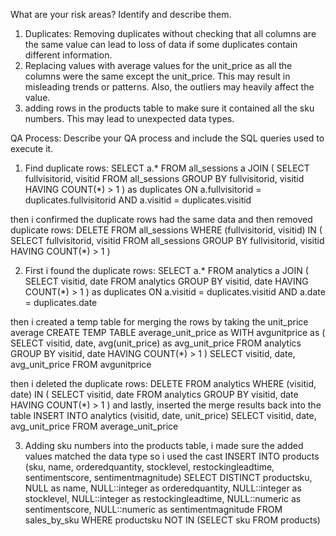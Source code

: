 What are your risk areas? Identify and describe them.
1. Duplicates: Removing duplicates without checking that all columns are the same value can lead to loss of data if some duplicates contain different information.
2. Replacing values with average values for the unit_price as all the columns were the same except the unit_price. This may result in misleading trends or patterns. Also, the outliers may heavily affect the value. 
3. adding rows in the products table to make sure it contained all the sku numbers. This may lead to unexpected data types.

QA Process:
Describe your QA process and include the SQL queries used to execute it.
1. Find duplicate rows: SELECT a.*
FROM all_sessions a
JOIN (
SELECT fullvisitorid, visitid
FROM all_sessions
GROUP BY fullvisitorid, visitid
HAVING COUNT(*) > 1
) as duplicates
ON a.fullvisitorid = duplicates.fullvisitorid
AND a.visitid = duplicates.visitid

then i confirmed the duplicate rows had the same data and then removed duplicate rows: DELETE FROM all_sessions
WHERE (fullvisitorid, visitid) IN (
SELECT fullvisitorid, visitid
FROM all_sessions
GROUP BY fullvisitorid, visitid
HAVING COUNT(*) > 1
)

2. First i found the duplicate rows: 
SELECT a.*
FROM analytics a
JOIN (
SELECT visitid, date
FROM analytics
GROUP BY visitid, date
HAVING COUNT(*) > 1
) as duplicates
ON a.visitid = duplicates.visitid
AND a.date = duplicates.date

then i created a temp table for merging the rows by taking the unit_price average 
CREATE TEMP TABLE average_unit_price as
WITH avgunitprice as (
SELECT visitid, date, avg(unit_price) as avg_unit_price 
FROM analytics
GROUP BY visitid, date
HAVING COUNT(*) > 1
)
SELECT visitid, date, avg_unit_price
FROM avgunitprice

then i deleted the duplicate rows: DELETE FROM analytics
WHERE (visitid, date) IN (
SELECT visitid, date
FROM analytics
GROUP BY visitid, date
HAVING COUNT(*) > 1
)
and lastly, inserted the merge results back into the table
INSERT INTO analytics (visitid, date, unit_price)
SELECT visitid, date, avg_unit_price
FROM average_unit_price

3. Adding sku numbers into the products table, i made sure the added values matched the data type so i used the cast 
INSERT INTO products (sku, name, orderedquantity, stocklevel, restockingleadtime, sentimentscore, sentimentmagnitude)
SELECT DISTINCT productsku, NULL as name, NULL::integer as orderedquantity, NULL::integer as stocklevel, NULL::integer as restockingleadtime, NULL::numeric as sentimentscore, NULL::numeric as sentimentmagnitude
FROM sales_by_sku
WHERE productsku NOT IN (SELECT sku FROM products)



 
